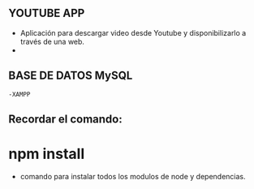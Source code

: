 ## YOUTUBE APP
- Aplicación para descargar video desde Youtube y disponibilizarlo a través de una web.
- 
## BASE DE DATOS MySQL
    -XAMPP
## Recordar el comando:

# npm install
- comando para instalar todos los modulos de node y dependencias.

